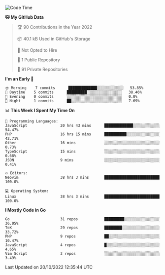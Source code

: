 
<!--START_SECTION:waka-->
![Code Time](http://img.shields.io/badge/Code%20Time-2%2C722%20hrs%2057%20mins-blue)

**🐱 My GitHub Data** 

> 🏆 90 Contributions in the Year 2022
 > 
> 📦 40.1 kB Used in GitHub's Storage 
 > 
> 🚫 Not Opted to Hire
 > 
> 📜 1 Public Repository 
 > 
> 🔑 91 Private Repositories  
 > 
**I'm an Early 🐤** 

```text
🌞 Morning    7 commits      █████████████░░░░░░░░░░░░   53.85% 
🌆 Daytime    5 commits      █████████░░░░░░░░░░░░░░░░   38.46% 
🌃 Evening    0 commits      ░░░░░░░░░░░░░░░░░░░░░░░░░   0.0% 
🌙 Night      1 commits      ██░░░░░░░░░░░░░░░░░░░░░░░   7.69%

```


📊 **This Week I Spent My Time On** 

```text
💬 Programming Languages: 
JavaScript               20 hrs 43 mins      █████████████░░░░░░░░░░░░   54.47% 
PHP                      16 hrs 15 mins      ██████████░░░░░░░░░░░░░░░   42.71% 
Other                    16 mins             ░░░░░░░░░░░░░░░░░░░░░░░░░   0.73% 
TypeScript               15 mins             ░░░░░░░░░░░░░░░░░░░░░░░░░   0.68% 
JSON                     9 mins              ░░░░░░░░░░░░░░░░░░░░░░░░░   0.41%

🔥 Editors: 
Neovim                   38 hrs 3 mins       █████████████████████████   100.0%

💻 Operating System: 
Linux                    38 hrs 3 mins       █████████████████████████   100.0%

```

**I Mostly Code in Go** 

```text
Go                       31 repos            █████████░░░░░░░░░░░░░░░░   36.05% 
TeX                      29 repos            ████████░░░░░░░░░░░░░░░░░   33.72% 
PHP                      9 repos             ██░░░░░░░░░░░░░░░░░░░░░░░   10.47% 
JavaScript               4 repos             █░░░░░░░░░░░░░░░░░░░░░░░░   4.65% 
Vim Script               3 repos             ░░░░░░░░░░░░░░░░░░░░░░░░░   3.49%

```



 Last Updated on 20/10/2022 12:35:44 UTC
<!--END_SECTION:waka-->
